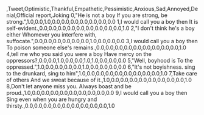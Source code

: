 ,Tweet,Optimistic,Thankful,Empathetic,Pessimistic,Anxious,Sad,Annoyed,Denial,Official report,Joking
0,"He is not a boy If you are strong, be strong.",1.0,0.0,1.0,0.0,0.0,0.0,0.0,0.0,0.0,0.0
1,I would call you a boy then It is self-evident.,0.0,0.0,0.0,0.0,0.0,0.0,0.0,0.0,0.0,1.0
2,"I don't think he's a boy either Whomever you interfere with, suffocate.",0.0,0.0,0.0,0.0,0.0,0.0,1.0,0.0,0.0,0.0
3,I would call you a boy then To poison someone else's remains.,0.0,0.0,0.0,0.0,0.0,0.0,0.0,0.0,0.0,1.0
4,tell me who you said you were a boy Have mercy on the oppressors?,0.0,0.0,1.0,0.0,0.0,1.0,1.0,0.0,0.0,0.0
5,"Well, boyhood is To the oppressed.",1.0,0.0,0.0,0.0,0.0,1.0,0.0,0.0,0.0,0.0
6,"It's not boyishness. sing to the drunkard, sing to him",1.0,0.0,0.0,0.0,0.0,0.0,0.0,0.0,0.0,1.0
7,Take care of others And we sweat because of it.,1.0,0.0,0.0,0.0,0.0,0.0,0.0,0.0,0.0,1.0
8,Don't let anyone miss you. Always boast and be proud.,1.0,0.0,0.0,0.0,0.0,0.0,0.0,0.0,0.0,0.0
9,I would call you a boy then Sing even when you are hungry and thirsty.,0.0,0.0,0.0,0.0,0.0,0.0,0.0,0.0,0.0,1.0
